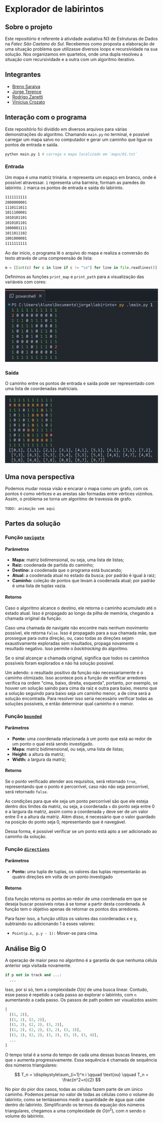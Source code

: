 # Explorador de labirintos

## Sobre o projeto

Este repositório é referente à atividade avaliativa N3 de Estruturas de Dados na _Fatec São Caetano do Sul_. Recebemos como proposta a elaboração de uma situação problema que utilizasse diversos loops e recursividade na sua solução. Nos organizamos em quartetos, onde uma dupla resolveu a situação com recursividade e a outra com um algoritmo iterativo.

## Integrantes

- [Breno Saraiva](https://github.com/BrenoSaraiva-exe)
- [Jorge Terence](https://github.com/JorgeTerence)
- [Rodrigo Zanetti](https://github.com/RodrigoZanetti175)
- [Vinicius Crozato](https://github.com/ViniciusCrozato)

## Interação com o programa

Este repositório foi dividido em diversos arquivos para várias demonstrações do algoritmo. Chamando `main.py` no terminal, é possível carregar um mapa salvo no computador e gerar um caminho que ligue os pontos de entrada e saída.

```sh
python main.py 1 # carrega o mapa localizado em `maps/01.txt`
```

### Entrada

Um mapa é uma matriz trinária. `0` representa um espaço em branco, onde é possível atravessar. `1` representa uma barreira; formam as paredes do labirinto. `2` marca os pontos de entrada e saída do labirinto.

```txt
1111111111
2000000001
1110111011
1011100001
1010101101
1010101101
1000001111
1011011102
1001000001
1111111111
```

Ao dar início, o programa lê o arquivo do mapa e realiza a conversão do texto através de uma compreensão de lista:

```python
m = [[int(c) for c in line if c != "\n"] for line in file.readlines()]
```

Definimos as funções `print_map` e `print_path` para a visualização das variáveis com cores:

![mapa do labirinto](./.github/media/map.png)

### Saída

O caminho entre os pontos de entrada e saída pode ser representado com uma lista de coordenadas matriciais. 

![mapa do labirinto resolvido](./.github/media/map-result.png)

## Uma nova perspectiva

Podemos mudar nossa visão e encarar o mapa como um grafo, com os pontos `0` como vértices e as arestas são formadas entre vértices vizinhos. Assim, o problema se torna um algoritmo de travessia de grafo.

`TODO: animação vem aqui`

## Partes da solução

### Função [`navigate`](https://github.com/JorgeTerence/labirinto/blob/main/main.py#L64)

#### Parâmetros

- **Mapa:** matriz bidimensional, ou seja, uma lista de listas;
- **Raiz:** coodenada de partida do caminho;
- **Destino:** a coodenada que o programa está buscando;
- **Atual:** a coodenada atual no estado da busca; por padrão é igual à raiz;
- **Caminho:** coleção de pontos que levam à coodenada atual; por padrão é uma lista de tuplas vazia.

#### Retorno

Caso o algoritmo alcance o destino, ele retorna o caminho acumulado até o estado atual. Isso é propagado ao longo da pilha de memória, chegando a chamada original da função.

Caso uma chamada de navigate não encontre mais nenhum movimento possível, ele retorna `False`. Isso é propagado para a sua chamada mãe, que prossegue para outra direção, ou, caso todas as direções sejam exaustivamente exploradas sem resultados, propaga novamente o resultado negativo. Isso permite o _backtracking_ do algoritmo.

Se o sinal alcançar a chamada original, significa que todos os caminhos possíveis foram explorados e não há solução possível.

Um adendo: o resultado positivo da função não necessariamente é o caminho otimizado. Isso acontece pois a função de verificar arredores verifica na ordem "cima, baixo, direita, esquerda", portanto, por exemplo, se houver um solução saindo para cima da raiz e outra para baixo, mesmo que a solução seguindo para baixo seja um caminho menor, a de cima será a solução encontrada. Para resolver isso seria necessário verificar todas as soluções possíveis, e então determinar qual caminho é o menor.

### Função [`bounded`](https://github.com/JorgeTerence/labirinto/blob/main/main.py#L60)

#### Parâmetros

- **Ponto:** uma coordenada relacionada à um ponto que está ao redor de um ponto o qual está sendo investigado.
- **Mapa:** matriz bidimensional, ou seja, uma lista de listas;
- **Height:** a altura da matriz;
- **Width:** a largura da matriz;

#### Retorno

Se o ponto verificado atender aos requisitos, será retornado `true`, representando que o ponto é percorrível, caso
não não seja percorrível, será retornado `false`.

As condições para que ele seja um ponto percorrível são que ele esteja dentro dos limites da matriz, ou seja, a coordenada `x` do ponto seja entre 0 e a largura da matriz, assim como a coordenada `y` deve ser de um valor entre 0 e a altura da matriz. Além disso, é necessário que o valor guardado na posição do ponto seja 0, representando que é navegável.

Dessa forma, é possível verificar se um ponto está apto a ser adicionado ao caminho da solução.

### Função [`directions`](https://github.com/JorgeTerence/labirinto/blob/main/main.py#L51)

#### Parâmetros

- **Ponto:** uma tupla de tuplas, os valores das tuplas representarão as quatro direções em volta de um ponto investigado

#### Retorno

Esta função retorna os pontos ao redor de uma coordenada em que se deseja buscar possíveis rotas à se tomar a partir desta coordenada. A função tem o objetivo apenas de retornar os pontos dos arredores.

Para fazer isso, a função utiliza os valores das coordenadas x e y, subtraindo ou adicionando 1 à esses valores:

- `Point(p.x, p.y - 1):` Mover-se para cima.

## Análise Big O

A operação de maior peso no algoritmo é a garantia de que nenhuma célula anterior seja visitada novamente.

```py
if p not in track and ...:
  ...
```

Isso, por si só, tem a complexidade _O(n)_ de uma busca linear. Contudo, esse passo é repetido a cada passo ao explorar o labirinto, com `n` aumentando a cada passo. Os passos de path podem ser visualizdos assim:

```py
[
  [(1, 2)],
  [(1, 2), (2, 2)],
  [(1, 2), (2, 2), (3, 2)],
  [(1, 2), (2, 2), (3, 2), (3, 3)],
  [(1, 2), (2, 2), (3, 2), (3, 3), (3, 4)],
  ...
]
```

O tempo total é a soma do tempo de cada uma dessas buscas lineares, em que `n` aumenta progressivamente. Essa sequência é chamada de sequência dos números triangulares:

$$
T_n = \displaystyle\sum_{i=1}^n i \qquad \text{ou} \qquad T_n = \frac{n^2+n}{2}
$$

No pior do pior dos casos, todas as células fazem parte de um único caminho. Podemos pensar no valor de todas as células como o volume do labirinto; como se tentássemos medir a quantidade de água que cabe dentro do labirinto. Simplificando os termos da equação dos números triangulares, chegamos a uma complexidade de $O(n^2)$, com $n$ sendo o volume do labirinto.
